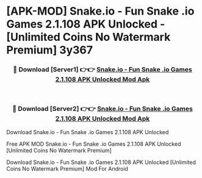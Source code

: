 # [APK-MOD] Snake.io - Fun Snake .io Games 2.1.108 APK Unlocked - [Unlimited Coins No Watermark Premium] 3y367



<div align="center">
<h3>🔴 Download [Server1] 👉👉 <a href="https://momento.my/?title=Snake.io_-_Fun_Snake_.io_Games_2.1.108_APK_Unlocked">Snake.io - Fun Snake .io Games 2.1.108 APK Unlocked Mod Apk</a></h3><br>

<h3>🔴 Download [Server2] 👉👉 <a href="https://momento.my/?title=Snake.io_-_Fun_Snake_.io_Games_2.1.108_APK_Unlocked">Snake.io - Fun Snake .io Games 2.1.108 APK Unlocked Mod Apk</a></h3>
</div>



Download Snake.io - Fun Snake .io Games 2.1.108 APK Unlocked 

Free APK MOD Snake.io - Fun Snake .io Games 2.1.108 APK Unlocked [Unlimited Coins No Watermark Premium]

Download Snake.io - Fun Snake .io Games 2.1.108 APK Unlocked [Unlimited Coins No Watermark Premium] Mod For Android
